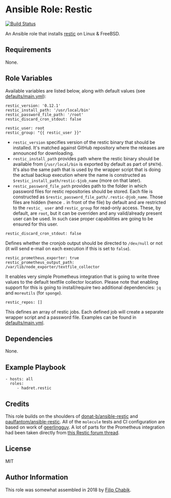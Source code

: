 Ansible Role: Restic
====================

[![Build Status](https://app.travis-ci.com/hadret/ansible-role-restic.svg?branch=master)](https://app.travis-ci.com/hadret/ansible-role-restic)

An Ansible role that installs [restic](https://restic.net) on Linux & FreeBSD.

Requirements
------------

None.

Role Variables
--------------

Available variables are listed below, along with default values (see
[defaults/main.yml](defaults/main.yml)):

```
restic_version: '0.12.1'
restic_install_path: '/usr/local/bin'
restic_password_file_path: '/root'
restic_discard_cron_stdout: false

restic_user: root
restic_group: "{{ restic_user }}"
```

* `restic_version` specifies version of the restic binary that should be
installed. It's matched against GitHub repository where the releases are
announced for downloading.
* `restic_install_path` provides path where the restic
binary should be available from (`/usr/local/bin` is exported by
default as part of `$PATH`). It's also the same path that is used by the
wrapper script that is doing the actual backup execution where the name is
constructed as `$restic_install_path/restic-$job_name` (more on that later).
* `restic_password_file_path` provides path to the folder in which password
files for restic repositories should be stored. Each file is constructed as
`$restic_password_file_path/.restic-@job_name`. Those files are hidden (hence
`.` in front of the file) by default and are restricted to the `restic_ user`
and `restic_group` for read-only access. These, by default, are `root`, but it
can be overriden and any valid/already present user can be used. In such case
proper capabilities are going to be ensured for this user.

```
restic_discard_cron_stdout: false
```

Defines whether the cronjob output should be directed to `/dev/null` or not
(it will send e-mail on each execution if this is set to `false`).

```
restic_prometheus_exporter: true
restic_prometheus_output_path: /var/lib/node_exporter/textfile_collector
```

It enables very simple Prometheus integration that is going to write three
values to the default textfile collector location. Please note that enabling
support for this is going to install/require two additional dependencies:
`jq` and `moreutils` (for `sponge`).

```
restic_repos: []
```

This defines an array of restic jobs. Each defined job will create a separate
wrapper script and a password file. Examples can be found in
[defaults/main.yml](defaults/main.yml).

Dependencies
------------

None.

Example Playbook
----------------

```
- hosts: all
  roles:
     - hadret.restic
```

Credits
-------

This role builds on the shoulders of
[donat-b/ansible-restic](https://github.com/donat-b/ansible-restic) and
[paulfantom/ansible-restic](https://github.com/paulfantom/ansible-restic). All
of the `molecule` tests and CI configuration are based on work of
[geerlingguy](https://github.com/geerlingguy). A lot of parts for the Prometheus integration had been taken
directly from [this Restic forum thread](https://forum.restic.net/t/restic-grafana-dashboard/1662/6).

License
-------

MIT

Author Information
------------------

This role was somewhat assembled in 2018 by [Filip Chabik](https://chabik.com).
